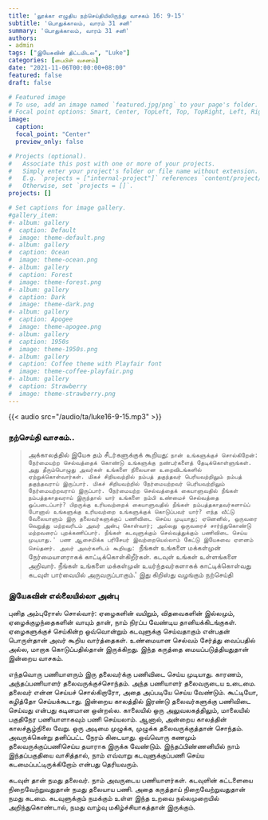 ```yaml
---
title: 'லூக்கா எழுதிய நற்செய்தியிலிருந்து வாசகம் 16: 9-15'
subtitle: 'பொதுக்காலம், வாரம் 31 சனி'
summary: 'பொதுக்காலம், வாரம் 31 சனி'
authors:
- admin
tags: ["இயேசுவின் திட்டமிடல", "Luke"]
categories: [பைபிள் வசனம்]
date: "2021-11-06T00:00:00+08:00"
featured: false
draft: false

# Featured image
# To use, add an image named `featured.jpg/png` to your page's folder.
# Focal point options: Smart, Center, TopLeft, Top, TopRight, Left, Right, BottomLeft, Bottom, BottomRight
image:
  caption:
  focal_point: "Center"
  preview_only: false

# Projects (optional).
#   Associate this post with one or more of your projects.
#   Simply enter your project's folder or file name without extension.
#   E.g. `projects = ["internal-project"]` references `content/project/deep-learning/index.md`.
#   Otherwise, set `projects = []`.
projects: []

# Set captions for image gallery.
#gallery_item:
#- album: gallery
#  caption: Default
#  image: theme-default.png
#- album: gallery
#  caption: Ocean
#  image: theme-ocean.png
#- album: gallery
#  caption: Forest
#  image: theme-forest.png
#- album: gallery
#  caption: Dark
#  image: theme-dark.png
#- album: gallery
#  caption: Apogee
#  image: theme-apogee.png
#- album: gallery
#  caption: 1950s
#  image: theme-1950s.png
#- album: gallery
#  caption: Coffee theme with Playfair font
#  image: theme-coffee-playfair.png
#- album: gallery
#  caption: Strawberry
#  image: theme-strawberry.png
---
```


{{< audio src="/audio/ta/luke16-9-15.mp3" >}}

###  நற்செய்தி வாசகம்..
> அக்காலத்தில் இயேசு தம் சீடர்களுக்குக் கூறியது: ``நான் உங்களுக்குச் சொல்கிறேன்: நேர்மையற்ற செல்வத்தைக் கொண்டு உங்களுக்கு நண்பர்களைத் தேடிக்கொள்ளுங்கள். அது தீரும்பொழுது அவர்கள் உங்களை நிலையான உறைவிடங்களில் ஏற்றுக்கொள்வார்கள். மிகச் சிறியவற்றில் நம்பத் தகுந்தவர் பெரியவற்றிலும் நம்பத் தகுந்தவராய் இருப்பார். மிகச் சிறியவற்றில் நேர்மையற்றவர் பெரியவற்றிலும் நேர்மையற்றவராய் இருப்பார். நேர்மையற்ற செல்வத்தைக் கையாளுவதில் நீங்கள் நம்பத்தகாதவராய் இருந்தால் யார் உங்களை நம்பி உண்மைச் செல்வத்தை ஒப்படைப்பார்? பிறருக்கு உரியவற்றைக் கையாளுவதில் நீங்கள் நம்பத்தகாதவர்களாய்ப் போனால் உங்களுக்கு உரியவற்றை உங்களுக்குக் கொடுப்பவர் யார்? எந்த வீட்டு வேலையாளும் இரு தலைவர்களுக்குப் பணிவிடை செய்ய முடியாது; ஏனெனில், ஒருவரை வெறுத்து மற்றவரிடம் அவர் அன்பு கொள்வார்; அல்லது ஒருவரைச் சார்ந்துகொண்டு மற்றவரைப் புறக்கணிப்பார். நீங்கள் கடவுளுக்கும் செல்வத்துக்கும் பணிவிடை செய்ய முடியாது.' பண ஆசைமிக்க பரிசேயர் இவற்றையெல்லாம் கேட்டு இயேசுவை ஏளனம் செய்தனர். அவர் அவர்களிடம் கூறியது: ``நீங்கள் உங்களை மக்கள்முன் நேர்மையாளராகக் காட்டிக்கொள்கிறீர்கள். கடவுள் உங்கள் உள்ளங்களை அறிவார். நீங்கள் உங்களை மக்கள்முன் உயர்ந்தவர்களாகக் காட்டிக்கொள்வது கடவுள் பார்வையில் அருவருப்பாகும்.' இது கிறிஸ்து வழங்கும் நற்செய்தி

### இயேசுவின் எல்லையில்லா அன்பு

புனித அம்புரோஸ் சொல்வார்: ஏழைகளின் வயிறும், விதவைகளின் இல்லமும், ஏழைக்குழந்தைகளின் வாயும் தான், நாம் நிரப்ப வேண்டிய தானியக்கிடங்குகள். ஏழைகளுக்குச் செய்கின்ற ஒவ்வொன்றும் கடவுளுக்கு செய்வதாகும் என்பதன் பொருள்தான் அவர் கூறிய வார்த்தைகள். உண்மையான செல்வம் சேர்த்து வைப்பதில் அல்ல, மாறாக கொடுப்பதில்தான் இருக்கிறது. இந்த கருத்தை மையப்படுத்தியதுதான் இன்றைய வாசகம்.

எந்தவொரு பணியாளரும் இரு தலைவர்க்கு பணிவிடை செய்ய முடியாது. காரணம், அந்தப்பணியாளர் தலைவருக்குச்சொந்தம். அந்த பணியாளர் தலைவருடைய உடைமை. தலைவர் என்ன செய்யச் சொல்கிறாரோ, அதை அப்படியே செய்ய வேண்டும். கூட்டியோ, கழித்தோ செய்யக்கூடாது. இன்றைய காலத்தில் இரண்டு தலைவர்களுக்கு பணிவிடை செய்வது என்பது கடினமான ஒன்றல்ல. காலையில் ஒரு அலுவலகத்திலும், மாலையில் பகுதிநேர பணியாளாகவும் பணி செய்யலாம். ஆனால், அன்றைய காலத்தின் காலச்சூழ்நிலை வேறு. ஒரு அடிமை முழுக்க, முழுக்க தலைவருக்குத்தான் சொந்தம். அவருக்கென்று தனிப்பட்ட நேரம் கிடையாது. ஒவ்வொரு கணமும் தலைவருக்குப்பணிசெய்ய தயாராக இருக்க வேண்டும். இந்தப்பிண்ணனியில் நாம் இந்தப்பகுதியை வாசித்தால், நாம் எவ்வாறு கடவுளுக்குப்பணி செய்ய கடமைப்பட்டிருக்கிறோம் என்பது தெரியவரும்.

கடவுள் தான் நமது தலைவர். நாம் அவருடைய பணியாளர்கள். கடவுளின் கட்டளையை நிறைவேற்றுவதுதான் நமது தலையாய பணி. அதை கருத்தாய் நிறைவேற்றுவதுதான் நமது கடமை. கடவுளுக்கும் நமக்கும் உள்ள இந்த உறவை நல்லமுறையில் அறிந்துகொண்டால், நமது வாழ்வு மகிழ்ச்சியாகத்தான் இருக்கும்.
